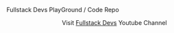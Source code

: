 Fullstack Devs PlayGround / Code Repo


<div style="text-align:center; margin:10px">Visit <a href="https://www.youtube.com/@fullstackDevs" target="_blank">Fullstack Devs</a> Youtube Channel</div>
